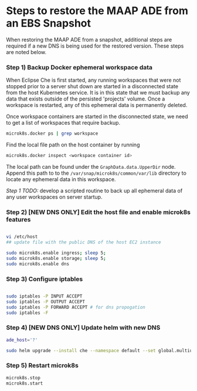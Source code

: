 # Steps to restore the MAAP ADE from an EBS Snapshot

When restoring the MAAP ADE from a snapshot, additional steps are required if a new DNS is being used for the 
restored version. These steps are noted below.

### Step 1) Backup Docker ephemeral workspace data

When Eclipse Che is first started, any running workspaces that were not stopped prior to a server shut down are started in a disconnected state from the host Kubernetes service. It is in this state that we must backup any data that exists outside of the persisted 'projects' volume.  Once a workspace is restarted, any of this ephemeral data is permanently deleted. 

Once workspace containers are started in the disconnected state, we need to get a list of workspaces that require backup. 

```bash
microk8s.docker ps | grep workspace
```

Find the local file path on the host container by running

```bash
microk8s.docker inspect <workspace container id>
```

The local path can be found under the `GraphData.data.UpperDir` node. Append this path to to the `/var/snap/microk8s/common/var/lib` directory to locate any ephemeral data in this workspace.

*Step 1 TODO:* develop a scripted routine to back up all ephemeral data of any user workspaces on server startup.

### Step 2) [NEW DNS ONLY] Edit the host file and enable microk8s features

```bash

vi /etc/host
## update file with the public DNS of the host EC2 instance

sudo microk8s.enable ingress; sleep 5;
sudo microk8s.enable storage; sleep 5;
sudo microk8s.enable dns

```

### Step 3) Configure iptables

```bash

sudo iptables -P INPUT ACCEPT
sudo iptables -P OUTPUT ACCEPT
sudo iptables -P FORWARD ACCEPT # for dns propogation
sudo iptables -F

```

### Step 4) [NEW DNS ONLY] Update helm with new DNS

```bash
ade_host='?'

sudo helm upgrade --install che --namespace default --set global.multiuser=true --set global.serverStrategy=single-host --set global.ingressDomain=$ade_host --set global.tls.enabled=true --set global.tls.useCertManager=true --set global.tls.useStaging=false --set tls.secretName=che-tls --set global.metricsEnabled=true —-dry-run
```

### Step 5) Restart microk8s

```bash
microk8s.stop
microk8s.start
```
